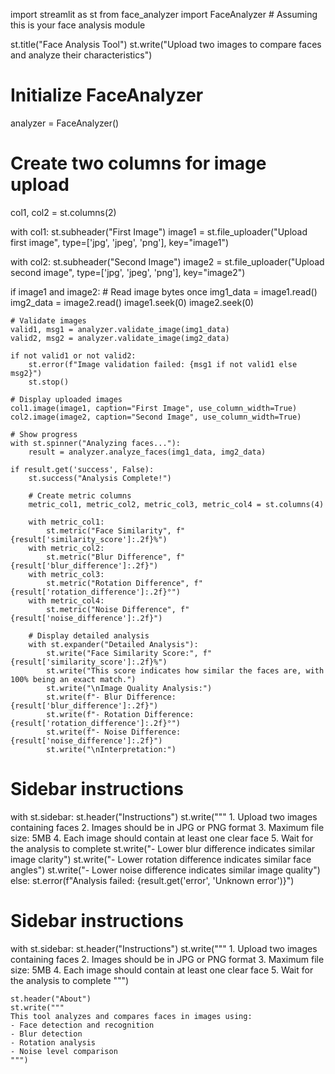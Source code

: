 import streamlit as st
from face_analyzer import FaceAnalyzer  # Assuming this is your face analysis module

st.title("Face Analysis Tool")
st.write("Upload two images to compare faces and analyze their characteristics")

# Initialize FaceAnalyzer
analyzer = FaceAnalyzer()

# Create two columns for image upload
col1, col2 = st.columns(2)

with col1:
    st.subheader("First Image")
    image1 = st.file_uploader("Upload first image", type=['jpg', 'jpeg', 'png'], key="image1")

with col2:
    st.subheader("Second Image")
    image2 = st.file_uploader("Upload second image", type=['jpg', 'jpeg', 'png'], key="image2")

if image1 and image2:
    # Read image bytes once
    img1_data = image1.read()
    img2_data = image2.read()
    image1.seek(0)
    image2.seek(0)

    # Validate images
    valid1, msg1 = analyzer.validate_image(img1_data)
    valid2, msg2 = analyzer.validate_image(img2_data)

    if not valid1 or not valid2:
        st.error(f"Image validation failed: {msg1 if not valid1 else msg2}")
        st.stop()

    # Display uploaded images
    col1.image(image1, caption="First Image", use_column_width=True)
    col2.image(image2, caption="Second Image", use_column_width=True)

    # Show progress
    with st.spinner("Analyzing faces..."):
        result = analyzer.analyze_faces(img1_data, img2_data)

    if result.get('success', False):
        st.success("Analysis Complete!")

        # Create metric columns
        metric_col1, metric_col2, metric_col3, metric_col4 = st.columns(4)

        with metric_col1:
            st.metric("Face Similarity", f"{result['similarity_score']:.2f}%")
        with metric_col2:
            st.metric("Blur Difference", f"{result['blur_difference']:.2f}")
        with metric_col3:
            st.metric("Rotation Difference", f"{result['rotation_difference']:.2f}°")
        with metric_col4:
            st.metric("Noise Difference", f"{result['noise_difference']:.2f}")

        # Display detailed analysis
        with st.expander("Detailed Analysis"):
            st.write("Face Similarity Score:", f"{result['similarity_score']:.2f}%")
            st.write("This score indicates how similar the faces are, with 100% being an exact match.")
            st.write("\nImage Quality Analysis:")
            st.write(f"- Blur Difference: {result['blur_difference']:.2f}")
            st.write(f"- Rotation Difference: {result['rotation_difference']:.2f}°")
            st.write(f"- Noise Difference: {result['noise_difference']:.2f}")
            st.write("\nInterpretation:")
# Sidebar instructions
with st.sidebar:
    st.header("Instructions")
    st.write("""
    1. Upload two images containing faces
    2. Images should be in JPG or PNG format
    3. Maximum file size: 5MB
    4. Each image should contain at least one clear face
    5. Wait for the analysis to complete
            st.write("- Lower blur difference indicates similar image clarity")
            st.write("- Lower rotation difference indicates similar face angles")
            st.write("- Lower noise difference indicates similar image quality")
    else:
        st.error(f"Analysis failed: {result.get('error', 'Unknown error')}")

# Sidebar instructions
with st.sidebar:
    st.header("Instructions")
    st.write("""
    1. Upload two images containing faces
    2. Images should be in JPG or PNG format
    3. Maximum file size: 5MB
    4. Each image should contain at least one clear face
    5. Wait for the analysis to complete
    """)

    st.header("About")
    st.write("""
    This tool analyzes and compares faces in images using:
    - Face detection and recognition
    - Blur detection
    - Rotation analysis
    - Noise level comparison
    """)
